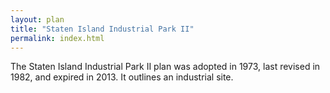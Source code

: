 ```yaml
---
layout: plan
title: "Staten Island Industrial Park II"
permalink: index.html
---
```


The Staten Island Industrial Park II plan was adopted in 1973, last revised in 1982, and expired in 2013. It outlines an industrial site.